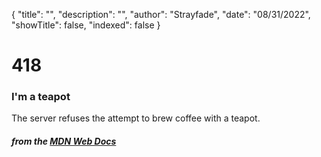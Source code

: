 {
    "title": "",
    "description": "",
    "author": "Strayfade",
    "date": "08/31/2022",
    "showTitle": false,
    "indexed": false
}
# 418
### I'm a teapot

The server refuses the attempt to brew coffee with a teapot.

#### *from the [MDN Web Docs](https://developer.mozilla.org/en-US/docs/Web/HTTP/Status)* 